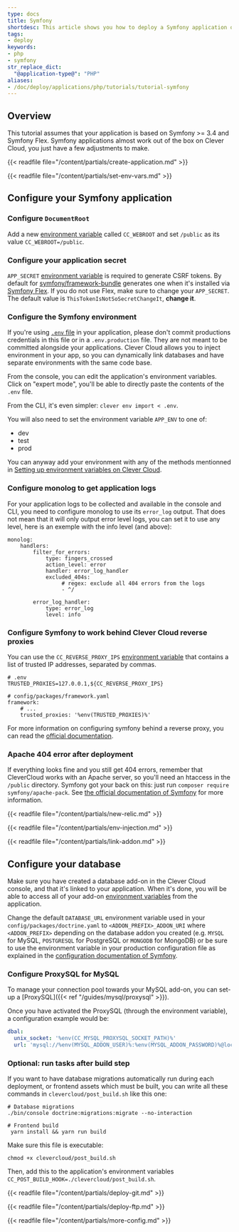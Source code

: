 ```yaml
---
type: docs
title: Symfony
shortdesc: This article shows you how to deploy a Symfony application on Clever Cloud.
tags:
- deploy
keywords:
- php
- symfony
str_replace_dict:
  "@application-type@": "PHP"
aliases:
- /doc/deploy/applications/php/tutorials/tutorial-symfony
---
```


## Overview

This tutorial assumes that your application is based on Symfony >= 3.4 and Symfony Flex.
Symfony applications almost work out of the box on Clever Cloud, you just have a few adjustments to make.

{{< readfile file="/content/partials/create-application.md" >}}

{{< readfile file="/content/partials/set-env-vars.md" >}}

## Configure your Symfony application
### Configure `DocumentRoot`

Add a new [environment variable](#setting-up-environment-variables-on-clever-cloud) called `CC_WEBROOT` and set `/public` as its value `CC_WEBROOT=/public`.

### Configure your application secret

`APP_SECRET` [environment variable](#setting-up-environment-variables-on-clever-cloud) is required to generate CSRF tokens. By default for [symfony/framework-bundle](https://GitHub.com/symfony/framework-bundle) generates one when it's installed via [Symfony Flex](https://GitHub.com/symfony/flex). 
If you do not use Flex, make sure to change your `APP_SECRET`. The default value is `ThisTokenIsNotSoSecretChangeIt`, **change it**.

### Configure the Symfony environment

If you're using [`.env` file](https://symfony.com/blog/improvements-to-the-handling-of-env-files-for-all-symfony-versions) in your application, please don't commit productions credentials in this file or in a `.env.production` file. They are not meant to be committed alongside your applications. Clever Cloud allows you to inject environment in your app, so you can dynamically link databases and have separate environments with the same code base.

From the console, you can edit the application's environment variables. Click on "expert mode", you'll be able to directly paste the contents of the `.env` file.

From the CLI, it's even simpler: `clever env import < .env`.

You will also need to set the environment variable `APP_ENV` to one of:

-  dev
-  test
-  prod

You can anyway add your environment with any of the methods mentionned in [Setting up environment variables on Clever Cloud](#setting-up-environment-variables-on-clever-cloud).

### Configure monolog to get application logs

For your application logs to be collected and available in the console and CLI, you need to configure monolog to use its `error_log` output.
That does not mean that it will only output error level logs, you can set it to use any level, here is an exemple with the info level (and above):

```
monolog:
    handlers:
        filter_for_errors:
            type: fingers_crossed
            action_level: error
            handler: error_log_handler
            excluded_404s:
                 # regex: exclude all 404 errors from the logs
                 - ^/

        error_log_handler:
            type: error_log
            level: info
```


### Configure Symfony to work behind Clever Cloud reverse proxies

You can use the `CC_REVERSE_PROXY_IPS` [environment variable](#setting-up-environment-variables-on-clever-cloud) that contains a list of trusted IP addresses, separated by commas.

```
# .env
TRUSTED_PROXIES=127.0.0.1,${CC_REVERSE_PROXY_IPS}
```

```
# config/packages/framework.yaml
framework:
    # ...
    trusted_proxies: '%env(TRUSTED_PROXIES)%'
```

For more information on configuring symfony behind a reverse proxy, you can read the [official documentation](https://symfony.com/doc/current/deployment/proxies.html).

### Apache 404 error after deployment

If everything looks fine and you still get 404 errors, remember that CleverCloud works with an Apache server, so you'll need an htaccess in the  `/public` directory.
Symfony got your back on this: just run `composer require symfony/apache-pack`. See [the official documentation of Symfony](https://symfony.com/doc/current/setup/web_server_configuration.html) for more information.

{{< readfile file="/content/partials/new-relic.md" >}}

{{< readfile file="/content/partials/env-injection.md" >}}

{{< readfile file="/content/partials/link-addon.md" >}}

## Configure your database

Make sure you have created a database add-on in the Clever Cloud console, and that it's linked to your application. When it's done, you will be able to access all of your add-on [environment variables](#setting-up-environment-variables-on-clever-cloud) from the application.

Change the default `DATABASE_URL` environment variable used in your `config/packages/doctrine.yaml` to `<ADDON_PREFIX>_ADDON_URI` where `<ADDON_PREFIX>` depending on the database addon you created (e.g. `MYSQL` for MySQL, `POSTGRESQL` for PostgreSQL or `MONGODB` for MongoDB) or be sure to use the environment variable in your production configuration file as explained in the [configuration documentation of Symfony](https://symfony.com/doc/current/configuration.html#configuration-environments).

### Configure ProxySQL for MySQL

To manage your connection pool towards your MySQL add-on, you can set-up a [ProxySQL]({{< ref "/guides/mysql/proxysql" >}}). 

Once you have activated the ProxySQL (through the environment variable), a configuration example would be:

```yaml
dbal:
  unix_socket: '%env(CC_MYSQL_PROXYSQL_SOCKET_PATH)%'
  url: 'mysql://%env(MYSQL_ADDON_USER)%:%env(MYSQL_ADDON_PASSWORD)%@localhost/%env(MYSQL_ADDON_DB)%?serverVersion=%env(MYSQL_ADDON_VERSION)%'
```

### Optional: run tasks after build step

If you want to have database migrations automatically run during each deployment, or frontend assets which must be built, you can write all these commands in `clevercloud/post_build.sh` like this one:

```
# Database migrations
./bin/console doctrine:migrations:migrate --no-interaction

# Frontend build
 yarn install && yarn run build
```

Make sure this file is executable:

```
chmod +x clevercloud/post_build.sh
```

Then, add this to the application's environment variables `CC_POST_BUILD_HOOK=./clevercloud/post_build.sh`.


{{< readfile file="/content/partials/deploy-git.md" >}}

{{< readfile file="/content/partials/deploy-ftp.md" >}}

{{< readfile file="/content/partials/more-config.md" >}}
